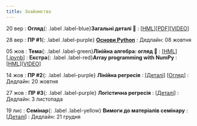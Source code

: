 ```yaml
---
title: Знайомство
---
```


20 вер
: **Огляд**{: .label .label-blue}**Загальні деталі 👋**
  : [[HML](https://ykochura.github.io/ai-lab/?p=details.md#1)][[PDF](https://ykochura.github.io/ai-lab/pdf/details.pdf)][[VIDEO](https://youtu.be/0t3GKLVQAPM)]

28 вер
: **ПР #1**{: .label .label-purple} [**Основи Python**](https://drive.google.com/drive/folders/1qcedTc_rReemaJAE5zpU6cEZduELvA_6?usp=sharing)
  : Дедлайн: 08 жовтня


05 жов
: **Тема**{: .label .label-green}**Лінійна алгебра: огляд 🔭**
  : [[HML](https://ykochura.github.io/ai-lab/math/linear_algebra.html#/)][[.ipynb](https://colab.research.google.com/github/YKochura/ai-lab/blob/main/math/linear_algebra.ipynb)]
: **Екстра**{: .label .label-red}**Array programming with NumPy**
  : [[HML](https://www.nature.com/articles/s41586-020-2649-2)][[VIDEO](https://www.youtube.com/watch?v=8Mpc9ukltVA&list=PLuqhl4iqeAZZAArMx52S7kIFRwT74Td66&index=10)] 


14 жов
: **ПР #2**{: .label .label-purple} **Лінійна регресія**
  : [[Деталі](https://drive.google.com/file/d/1YZt-SAmVeJ6gnZ7DuWKanfq9QrDDzV3k/view?usp=sharing)]  [[Огляд](https://ykochura.github.io/ai-lab/?p=linear-regression.md#1)]
: Дедлайн: 20 жовтня


27 жов
: **ПР #3**{: .label .label-purple} **Логістична регресія**
  : [[Деталі](https://drive.google.com/file/d/1MhVbe9gV05v1nNU5l2LqMWjhBGbekZHR/view?usp=sharing)]
: Дедлайн: 3 листопада


19 лис
: **Cемінар**{: .label .label-yellow} **Вимоги до матеріалів семінару**
  : [[Деталі](https://drive.google.com/file/d/1ECUb9-v_Vxa1eYvWWAbDV5BnnZ-y3bXd/view?usp=sharing)]
: Дедлайн: 21 грудня 

<!-- : **ПР**{: .label .label-green } **Вступ**
  : [[HML](https://ykochura.github.io/ml-kpi/?p=lecture1.md#1)][[PDF](https://ykochura.github.io/ml-kpi/pdf/lecture1.pdf)][[VIDEO](https://youtu.be/ciknDVFMxcU)] -->

<!-- : **Книги 📚**{: .label .label-red}**Для читання** -->
  <!-- : PMPP Ch. 1, pp. 1-18 <br> PHPC Ch. 1, pp. 1-34 -->
  
